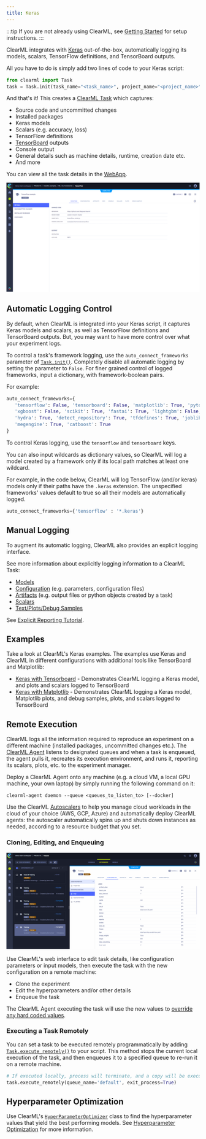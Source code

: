 ```yaml
---
title: Keras
---
```


:::tip
If you are not already using ClearML, see [Getting Started](../getting_started/ds/ds_first_steps.md) for setup 
instructions.
:::

ClearML integrates with [Keras](https://keras.io/) out-of-the-box, automatically logging its models, scalars, 
TensorFlow definitions, and TensorBoard outputs. 

All you have to do is simply add two lines of code to your Keras script:

```python
from clearml import Task
task = Task.init(task_name="<task_name>", project_name="<project_name>")
```

And that's it! This creates a [ClearML Task](../fundamentals/task.md) which captures: 
* Source code and uncommitted changes
* Installed packages
* Keras models
* Scalars (e.g. accuracy, loss)
* TensorFlow definitions
* [TensorBoard](https://www.tensorflow.org/tensorboard) outputs 
* Console output
* General details such as machine details, runtime, creation date etc.
* And more

You can view all the task details in the [WebApp](../webapp/webapp_exp_track_visual.md). 

![WebApp Gif](../img/gif/tensorflow.gif)

## Automatic Logging Control 
By default, when ClearML is integrated into your Keras script, it captures Keras models and scalars, as well as TensorFlow 
definitions and TensorBoard outputs. But, you may want to have more control over what your experiment logs.

To control a task's framework logging, use the `auto_connect_frameworks` parameter of [`Task.init()`](../references/sdk/task.md#taskinit). 
Completely disable all automatic logging by setting the parameter to `False`. For finer grained control of logged 
frameworks, input a dictionary, with framework-boolean pairs.

For example:

```python
auto_connect_frameworks={
   'tensorflow': False, 'tensorboard': False, 'matplotlib': True, 'pytorch': True,
   'xgboost': False, 'scikit': True, 'fastai': True, 'lightgbm': False,
   'hydra': True, 'detect_repository': True, 'tfdefines': True, 'joblib': True,
   'megengine': True, 'catboost': True
}
```

To control Keras logging, use the `tensorflow` and `tensorboard` keys.

You can also input wildcards as dictionary values, so ClearML will log a model created by a framework only if its local 
path matches at least one wildcard. 

For example, in the code below, ClearML will log TensorFlow (and/or keras) models only if their paths have the `.keras` extension. The 
unspecified frameworks' values default to true so all their models are automatically logged.

```python
auto_connect_frameworks={'tensorflow' : '*.keras'}
```

## Manual Logging
To augment its automatic logging, ClearML also provides an explicit logging interface.

See more information about explicitly logging information to a ClearML Task:
* [Models](../clearml_sdk/model_sdk.md#manually-logging-models)
* [Configuration](../clearml_sdk/task_sdk.md#configuration) (e.g. parameters, configuration files)
* [Artifacts](../clearml_sdk/task_sdk.md#artifacts) (e.g. output files or python objects created by a task)
* [Scalars](../clearml_sdk/task_sdk.md#scalars) 
* [Text/Plots/Debug Samples](../fundamentals/logger.md#manual-reporting)

See [Explicit Reporting Tutorial](../guides/reporting/explicit_reporting.md).

## Examples

Take a look at ClearML's Keras examples. The examples use Keras and ClearML in different configurations with 
additional tools like TensorBoard and Matplotlib: 
* [Keras with Tensorboard](../guides/frameworks/keras/keras_tensorboard.md) - Demonstrates ClearML logging a Keras model, 
and plots and scalars logged to TensorBoard 
* [Keras with Matplotlib](../guides/frameworks/keras/jupyter.md) - Demonstrates ClearML logging a Keras model, Matplotlib plots, 
and debug samples, plots, and scalars logged to TensorBoard 


## Remote Execution
ClearML logs all the information required to reproduce an experiment on a different machine (installed packages, 
uncommitted changes etc.). The [ClearML Agent](../clearml_agent) listens to designated queues and when a task is enqueued, 
the agent pulls it, recreates its execution environment, and runs it, reporting its scalars, plots, etc. to the 
experiment manager.

Deploy a ClearML Agent onto any machine (e.g. a cloud VM, a local GPU machine, your own laptop) by simply running the 
following command on it:

```commandline
clearml-agent daemon --queue <queues_to_listen_to> [--docker]
```

Use the ClearML [Autoscalers](../cloud_autoscaling/autoscaling_overview.md) to help you manage cloud workloads in the 
cloud of your choice (AWS, GCP, Azure) and automatically deploy ClearML agents: the autoscaler automatically spins up 
and shuts down instances as needed, according to a resource budget that you set.

### Cloning, Editing, and Enqueuing

![Cloning, editing, enqueuing gif](../img/gif/integrations_yolov5.gif)

Use ClearML's web interface to edit task details, like configuration parameters or input models, then execute the task 
with the new configuration on a remote machine:

* Clone the experiment
* Edit the hyperparameters and/or other details
* Enqueue the task

The ClearML Agent executing the task will use the new values to [override any hard coded values](../clearml_agent).

### Executing a Task Remotely

You can set a task to be executed remotely programmatically by adding [`Task.execute_remotely()`](../references/sdk/task.md#execute_remotely) 
to your script. This method stops the current local execution of the task, and then enqueues it to a specified queue to 
re-run it on a remote machine.

```python
# If executed locally, process will terminate, and a copy will be executed by an agent instead
task.execute_remotely(queue_name='default', exit_process=True)
```

## Hyperparameter Optimization
Use ClearML's [`HyperParameterOptimizer`](../references/sdk/hpo_optimization_hyperparameteroptimizer.md) class to find 
the hyperparameter values that yield the best performing models. See [Hyperparameter Optimization](../fundamentals/hpo.md) 
for more information.
